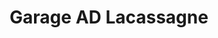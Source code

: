 ---
title: "Garage AD Lacassagne"
url: /saint-morillon/garage-ad-lacassagne/
shop: Autowerkstatt
---
